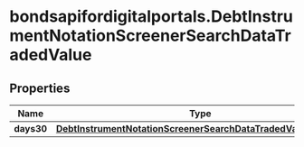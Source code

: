 # bondsapifordigitalportals.DebtInstrumentNotationScreenerSearchDataTradedValue

## Properties

Name | Type | Description | Notes
------------ | ------------- | ------------- | -------------
**days30** | [**DebtInstrumentNotationScreenerSearchDataTradedValueDays30**](DebtInstrumentNotationScreenerSearchDataTradedValueDays30.md) |  | [optional] 


